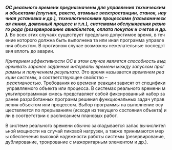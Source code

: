 _**ОС**_ _**реального**_ _**времени**_ _**предназначены**_ _**для**_ _**управления**_ _**техническими**_ _**объектами**_ _**(спутник,**_ _**ракета,**_ _**атомные**_ _**электростанции,**_ _**станок,**_ _**научная**_ _**установка**_ _**и**_ _**др.),**_ _**технологическими**_ _**процессами**_ _**(гальваническая**_ _**линия,**_ _**доменный**_ _**процесс**_ _**и**_ _**т.п.),**_ _**системами**_ _**обслуживания**_ _**разного**_ _**рода**_ _**(резервирование**_ _**авиабилетов,**_ _**оплата**_ _**покупок**_ _**и**_ _**счетов**_ _**и**_ _**др.).**_ Во всех этих случаях существует предельно допустимое время, в течение которого должна быть выполнена та или иная программа управления объектом. В противном случае возможны нежелательные последствия вплоть до аварии.

_Критерием_ _эффективности_ _ОС_ _в_ _этом_ _случае_ _является_ _способность_ _выдерживать_ _заранее_ _заданные_ _интервалы_ _времени_ _между_ _запуском_ _программы_ _и_ _получением_ _результата._ Это время называется _временем_ _реакции_ _системы_, а соответствующее свойство – _реактивностью_. Требования ко времени реакции зависят от специфики управляемого объекта или процесса. В системах реального времени мультипрограммная смесь представляет собой фиксированный набор заранее разработанных программ решения функциональных задач управления объектом или процессом. Выбор программы на выполнение осуществляется по прерываниям (исходя из текущего состояния объекта) или в соответствии с расписанием плановых работ.

В системе реального времени обычно закладывается запас вычислительной мощности на случай пиковой нагрузки, а также принимаются меры обеспечения высокой надежности работы системы (резервирование, дублирование, троирование с мажоритарным элементом и др.).